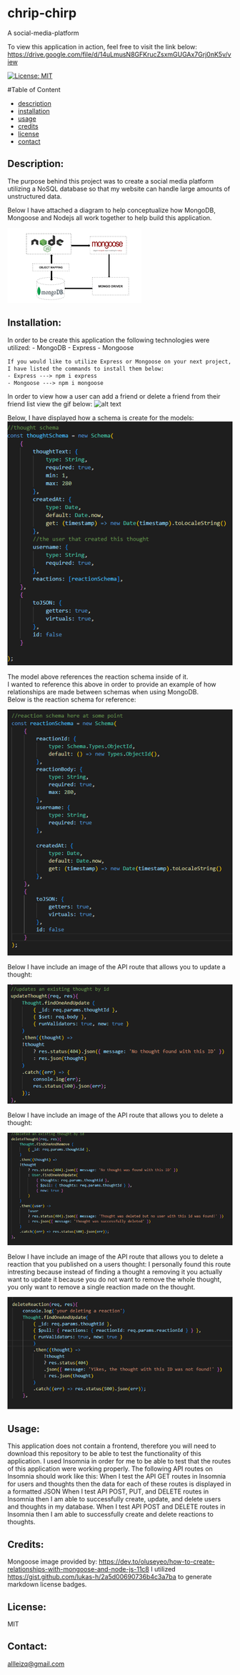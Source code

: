 # chrip-chirp
A social-media-platform

To view this application in action, feel free to visit the link below:
https://drive.google.com/file/d/14uLmusN8GFKrucZsxmGUGAx7Grj0nK5v/view


[![License: MIT](https://img.shields.io/badge/License-MIT-yellow.svg)](https://opensource.org/licenses/MIT)

  #Table of Content
  - [description](#Description)
  - [installation](#Installation)
  - [usage](#Usage)
  - [credits](#Credits)
  - [license](#License)
  - [contact](#Contact)

  ## Description:
  The purpose behind this project was to create a social media platform utilizing a NoSQL database so that my website can handle large amounts of unstructured data. 

 
  Below I have attached a diagram to help conceptualize how MongoDB, Mongoose and Nodejs all work together to help build this application. 

   ![alt text](./images/diagram.png)

  ## Installation:
  In order to be create this application the following technologies were utilized:
    - MongoDB 
    - Express 
    - Mongoose 

    If you would like to utilize Express or Mongoose on your next project, I have listed the commands to install them below: 
    - Express ---> npm i express
    - Mongoose ---> npm i mongoose

  In order to view how a user can add a friend or delete a friend from their friend list view the gif below:
  ![alt text](./images/friend%20route%20gif.gif)

  Below, I have displayed how a schema is create for the models:
  ![alt text](./images/thought%20schema.png)

  The model above references the reaction schema inside of it.  
  I wanted to reference this above in order to provide an example of how relationships are made between schemas when using MongoDB.  
  Below is the reaction schema for reference:

  ![alt text](./images/reaction%20schema.png)

  Below I have include an image of the API route that allows you to update a thought:

  ![alt text](./images/update%20thought.png)

  Below I have include an image of the API route that allows you to delete a thought:

  ![alt text](./images/delete%20thought.png )

  Below I have include an image of the API route that allows you to delete a reaction that you published on a users thought:
  I personally found this route intresting because instead of finding a thought a removing it you actually want to update it because you do not want to remove the whole thought, you only want to remove a single reaction made on the thought.

  ![alt text](./images/delete%20reaction.png)



  ## Usage:
  This application does not contain a frontend, therefore you will need to download this repository to be able to test the functionality of this application. I used Insomnia in order for me to be able to test that the routes of this application were working properly.
  The following API routes on Insomnia should work like this: 
  When I test the API GET routes in Insomnia for users and thoughts then the data for each of these routes is displayed in a formatted JSON
  When I test API POST, PUT, and DELETE routes in Insomnia then I am able to successfully create, update, and delete users and thoughts in my database.
  When I test API POST and DELETE routes in Insomnia then I am able to successfully create and delete reactions to thoughts. 
 

  ## Credits:
  Mongoose image provided by: https://dev.to/oluseyeo/how-to-create-relationships-with-mongoose-and-node-js-11c8
  I utilized https://gist.github.com/lukas-h/2a5d00690736b4c3a7ba to generate markdown license badges.

 
  ## License:
  MIT 

  ## Contact:
  allleizq@gmail.com